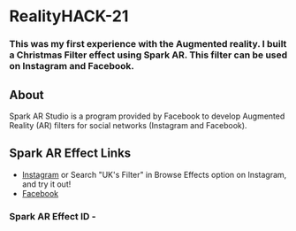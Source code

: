 # RealityHACK-21 
### This was my first experience with the Augmented reality. I built a Christmas Filter effect using Spark AR. This filter can be used on Instagram and Facebook.

## About

Spark AR Studio is a program provided by Facebook to develop Augmented Reality (AR) filters for social networks (Instagram and Facebook).

## Spark AR Effect Links 
- [Instagram]() or Search "UK's Filter" in Browse Effects option on Instagram, and try it out! 
- [Facebook]()

### Spark AR Effect ID - 
